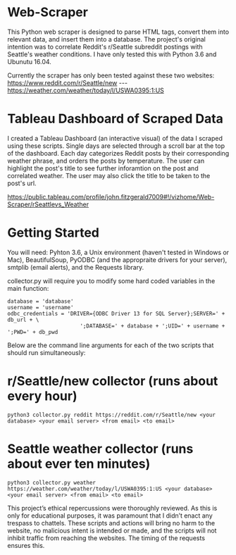 # Web-Scraper
This Python web scraper is designed to parse HTML tags, convert them into relevant data, and insert them into a database. The project's original intention was to correlate Reddit's r/Seattle subreddit postings with Seattle's weather conditions. I have only tested this with Python 3.6 and Ubunutu 16.04.

Currently the scraper has only been tested against these two websites:
https://www.reddit.com/r/Seattle/new --- https://weather.com/weather/today/l/USWA0395:1:US

# Tableau Dashboard of Scraped Data
I created a Tableau Dashboard (an interactive visual) of the data I scraped using these scripts. Single days are selected through a scroll bar at the top of the dashboard. Each day categorizes Reddit posts by their corresponding weather phrase, and orders the posts by temperature. The user can highlight the post's title to see further inforamtion on the post and correlated weather. The user may also click the title to be taken to the post's url.

https://public.tableau.com/profile/john.fitzgerald7009#!/vizhome/Web-Scraper/rSeattlevs_Weather

# Getting Started
You will need: 
  Pyhton 3.6, 
  a Unix environment (haven't tested in Windows or Mac), 
  BeautifulSoup, 
  PyODBC (and the appropraite drivers for your server), 
  smtplib (email alerts), 
  and the Requests library. 

collector.py will require you to modify some hard coded variables in the main function:
```
database = 'database'
username = 'username'
odbc_credentials = 'DRIVER={ODBC Driver 13 for SQL Server};SERVER=' + db_url + \
                       ';DATABASE=' + database + ';UID=' + username + ';PWD=' + db_pwd
```
Below are the command line arguments for each of the two scripts that should run simultaneously:

# r/Seattle/new collector (runs about every hour)
```
python3 collector.py reddit https://reddit.com/r/Seattle/new <your database> <your email server> <from email> <to email>
```

# Seattle weather collector (runs about ever ten minutes)
```
python3 collector.py weather https://weather.com/weather/today/l/USWA0395:1:US <your database> <your email server> <from email> <to email>
```


This project’s ethical repercussions were thoroughly reviewed. As this is only for educational purposes, it was paramount that I didn’t enact any trespass to chattels. These scripts and actions will bring no harm to the website, no malicious intent is intended or made, and the scripts will not inhibit traffic from reaching the websites. The timing of the requests ensures this.
